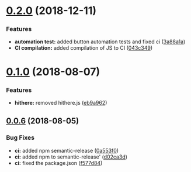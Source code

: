 # [0.2.0](https://github.com/tysonwolker/runway/compare/v0.1.0...v0.2.0) (2018-12-11)


### Features

* **automation test:** added button automation tests and fixed ci ([3a88a1a](https://github.com/tysonwolker/runway/commit/3a88a1a))
* **CI compilation:** added compilation of JS to CI ([043c349](https://github.com/tysonwolker/runway/commit/043c349))

# [0.1.0](https://github.com/tysonwolker/runway/compare/v0.0.6...v0.1.0) (2018-08-07)


### Features

* **hithere:** removed hithere.js ([eb9a962](https://github.com/tysonwolker/runway/commit/eb9a962))

## [0.0.6](https://github.com/tysonwolker/runway/compare/v0.0.5...v0.0.6) (2018-08-05)


### Bug Fixes

* **ci:** added npm semantic-release ([0a553f0](https://github.com/tysonwolker/runway/commit/0a553f0))
* **ci:** added npm to semantic-release' ([d02ca3d](https://github.com/tysonwolker/runway/commit/d02ca3d))
* **ci:** fixed the package.json ([f577d84](https://github.com/tysonwolker/runway/commit/f577d84))

